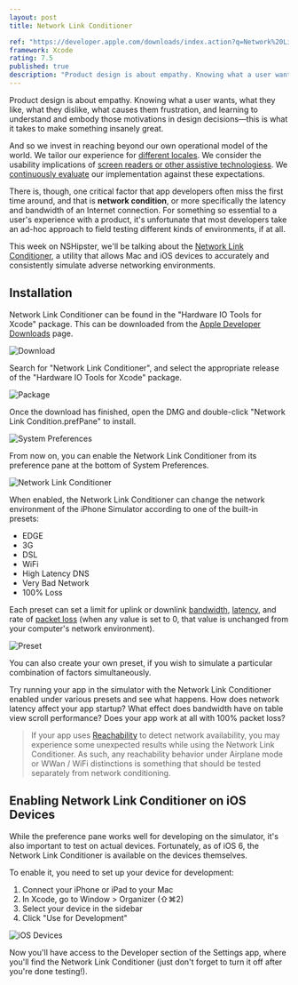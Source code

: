 ```yaml
---
layout: post
title: Network Link Conditioner

ref: "https://developer.apple.com/downloads/index.action?q=Network%20Link%20Conditioner"
framework: Xcode
rating: 7.5
published: true
description: "Product design is about empathy. Knowing what a user wants, what they like, what they dislike, what causes them frustration, and learning to understand and embody those motivations in design decisions—this is what it takes to make something insanely great."
---
```


Product design is about empathy. Knowing what a user wants, what they like, what they dislike, what causes them frustration, and learning to understand and embody those motivations in design decisions—this is what it takes to make something insanely great.

And so we invest in reaching beyond our own operational model of the world. We tailor our experience for [different locales](http://nshipster.com/nslocalizedstring/). We consider the usability implications of [screen readers or other assistive technologiess](http://nshipster.com/uiaccessibility/). We [continuously evaluate](http://nshipster.com/unit-testing/) our implementation against these expectations.

There is, though, one critical factor that app developers often miss the first time around, and that is **network condition**, or more specifically the latency and bandwidth of an Internet connection. For something so essential to a user's experience with a product, it's unfortunate that most developers take an ad-hoc approach to field testing different kinds of environments, if at all.

This week on NSHipster, we'll be talking about the [Network Link Conditioner](https://developer.apple.com/downloads/index.action?q=Network%20Link%20Conditioner), a utility that allows Mac and iOS devices to accurately and consistently simulate adverse networking environments.

## Installation

Network Link Conditioner can be found in the "Hardware IO Tools for Xcode" package. This can be downloaded from the [Apple Developer Downloads](https://developer.apple.com/downloads/index.action?q=Network%20Link%20Conditioner) page.

![Download](http://nshipster.s3.amazonaws.com/network-link-conditioner-download.png)

Search for "Network Link Conditioner", and select the appropriate release of the "Hardware IO Tools for Xcode" package.

![Package](http://nshipster.s3.amazonaws.com/network-link-conditioner-dmg.png)

Once the download has finished, open the DMG and double-click "Network Link Condition.prefPane" to install.

![System Preferences](http://nshipster.s3.amazonaws.com/network-link-conditioner-install.png)

From now on, you can enable the Network Link Conditioner from its preference pane at the bottom of System Preferences.

![Network Link Conditioner](http://nshipster.s3.amazonaws.com/network-link-conditioner-system-preference.png)

When enabled, the Network Link Conditioner can change the network environment of the iPhone Simulator according to one of the built-in presets:

- EDGE
- 3G
- DSL
- WiFi
- High Latency DNS
- Very Bad Network
- 100% Loss

Each preset can set a limit for uplink or downlink [bandwidth](http://en.wikipedia.org/wiki/Bandwidth_%28computing%29), [latency](http://en.wikipedia.org/wiki/Latency_%28engineering%29%23Communication_latency), and rate of [packet loss](http://en.wikipedia.org/wiki/Packet_loss) (when any value is set to 0, that value is unchanged from your computer's network environment).

![Preset](http://nshipster.s3.amazonaws.com/network-link-conditioner-preset.png)

You can also create your own preset, if you wish to simulate a particular combination of factors simultaneously.

Try running your app in the simulator with the Network Link Conditioner enabled under various presets and see what happens. How does network latency affect your app startup? What effect does bandwidth have on table view scroll performance? Does your app work at all with 100% packet loss?

> If your app uses [Reachability](https://developer.apple.com/library/ios/samplecode/Reachability/Introduction/Intro.html) to detect network availability, you may experience some unexpected results while using the Network Link Conditioner. As such, any reachability behavior under Airplane mode or WWan / WiFi distinctions is something that should be tested separately from network conditioning.

## Enabling Network Link Conditioner on iOS Devices

While the preference pane works well for developing on the simulator, it's also important to test on actual devices. Fortunately, as of iOS 6, the Network Link Conditioner is available on the devices themselves.

To enable it, you need to set up your device for development:

1. Connect your iPhone or iPad to your Mac
2. In Xcode, go to Window > Organizer (⇧⌘2)
3. Select your device in the sidebar
4. Click "Use for Development"

![iOS Devices](http://nshipster.s3.amazonaws.com/network-link-conditioner-ios.png)

Now you'll have access to the Developer section of the Settings app, where you'll find the Network Link Conditioner (just don't forget to turn it off after you're done testing!).
